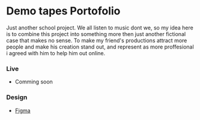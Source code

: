 # Demo tapes Portofolio

Just another school project.
We all listen to music dont we, so my idea here is to combine this project into something more then just another fictional case that makes no sense. To make my friend's productions attract more people and make his creation stand out, and represent as more proffesional i agreed with him to help him out online.

### Live
- Comming soon

### Design
- <a href="https://www.figma.com/file/48RCKgB0Mt2cRy0gZoa6ps/DemoTapes?node-id=0%3A1">Figma</a>
